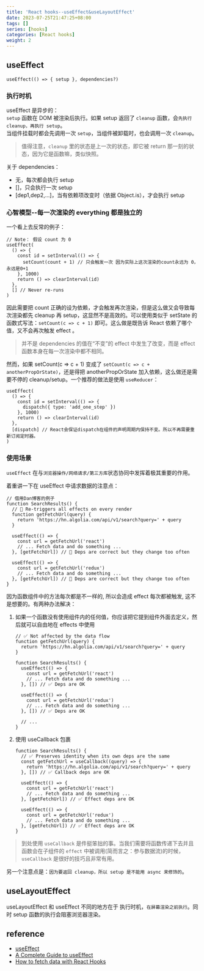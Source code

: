 ```yaml
---
title: 'React hooks--useEffect&useLayoutEffect'
date: 2023-07-25T21:47:25+08:00
tags: []
series: [hooks]
categories: [React hooks]
weight: 2
---
```


## useEffect

`useEffect(() => { setup }, dependencies?)`

### 执行时机

useEffect 是异步的：  
`setup` 函数在 DOM 被渲染后执行。如果 setup 返回了 `cleanup` 函数，会`先执行 cleanup，再执行 setup`。  
当组件挂载时都会先调用一次 `setup`，当组件被卸载时，也会调用一次 `cleanup`。

> 值得注意，`cleanup` 里的状态是上一次的状态，即它被 return 那一刻的状态，因为它是函数嘛，类似快照。

关于 dependencies：

- 无，每次都会执行 setup
- []，只会执行一次 setup
- [dep1,dep2,...]，当有依赖项改变时（依据 Object.is），才会执行 setup

### 心智模型--每一次渲染的 everything 都是独立的

一个看上去反常的例子：

```tsx
// Note： 假设 count 为 0
useEffect(
  () => {
    const id = setInterval(() => {
      setCount(count + 1) // 只会触发一次 因为实际上这次渲染的count永远为 0，永远是0+1
    }, 1000)
    return () => clearInterval(id)
  },
  [] // Never re-runs
)
```

因此需要把 count 正确的设为依赖，才会触发再次渲染，但是这么做又会导致每次渲染都先 cleanup 再 setup，这显然不是高效的。可以使用类似于 setState 的函数式写法：`setCount(c => c + 1)` 即可。这么做是既告诉 React 依赖了哪个值，又不会再次触发 effect 。

> 并不是 dependencies 的值在“不变”的 effect 中发生了改变，而是 effect 函数本身在每一次渲染中都不相同。

然而，如果 setCount(c => c + 1) 变成了 `setCount(c => c + anotherPropOrState)`，还是得把 anotherPropOrState 加入依赖，这么做还是需要不停的 cleanup/setup。一个推荐的做法是使用 `useReducer`：

```tsx
useEffect(
  () => {
    const id = setInterval(() => {
      dispatch({ type: 'add_one_step' })
    }, 1000)
    return () => clearInterval(id)
  },
  [dispatch] // React会保证dispatch在组件的声明周期内保持不变。所以不再需要重新订阅定时器。
)
```

### 使用场景

`useEffect` 在与`浏览器操作/网络请求/第三方库`状态协同中发挥着极其重要的作用。

着重讲一下在 useEffect 中请求数据的注意点：

```tsx
// 借用Dan博客的例子
function SearchResults() {
  // 🔴 Re-triggers all effects on every render
  function getFetchUrl(query) {
    return 'https://hn.algolia.com/api/v1/search?query=' + query
  }

  useEffect(() => {
    const url = getFetchUrl('react')
    // ... Fetch data and do something ...
  }, [getFetchUrl]) // 🚧 Deps are correct but they change too often

  useEffect(() => {
    const url = getFetchUrl('redux')
    // ... Fetch data and do something ...
  }, [getFetchUrl]) // 🚧 Deps are correct but they change too often
}
```

因为函数组件中的方法每次都是不一样的, 所以会造成 effect 每次都被触发, 这不是想要的。有两种办法解决：

1. 如果一个函数没有使用组件内的任何值，你应该把它提到组件外面去定义，然后就可以自由地在 effects 中使用

   ```tsx
   // ✅ Not affected by the data flow
   function getFetchUrl(query) {
     return 'https://hn.algolia.com/api/v1/search?query=' + query
   }

   function SearchResults() {
     useEffect(() => {
       const url = getFetchUrl('react')
       // ... Fetch data and do something ...
     }, []) // ✅ Deps are OK

     useEffect(() => {
       const url = getFetchUrl('redux')
       // ... Fetch data and do something ...
     }, []) // ✅ Deps are OK

     // ...
   }
   ```

2. 使用 useCallback 包裹

   ```tsx
   function SearchResults() {
     // ✅ Preserves identity when its own deps are the same
     const getFetchUrl = useCallback((query) => {
       return 'https://hn.algolia.com/api/v1/search?query=' + query
     }, []) // ✅ Callback deps are OK

     useEffect(() => {
       const url = getFetchUrl('react')
       // ... Fetch data and do something ...
     }, [getFetchUrl]) // ✅ Effect deps are OK

     useEffect(() => {
       const url = getFetchUrl('redux')
       // ... Fetch data and do something ...
     }, [getFetchUrl]) // ✅ Effect deps are OK
   }
   ```

> 到处使用 `useCallback` 是件挺笨拙的事。当我们需要将函数传递下去并且函数会在子组件的 `effect` 中被调用(简而言之：参与数据流)的时候，`useCallback` 是很好的技巧且非常有用。

另一个注意点是：`因为要返回 cleanup，所以 setup 是不能用 async 来修饰的`。

## useLayoutEffect

useLayoutEffect 和 useEffect 不同的地方在于 执行时机，`在屏幕渲染之前执行`。同时 setup 函数的执行会阻塞浏览器渲染。

## reference

- [useEffect](https://react.dev/reference/react/useEffect)
- [A Complete Guide to useEffect](https://overreacted.io/a-complete-guide-to-useeffect/)
- [How to fetch data with React Hooks](https://www.robinwieruch.de/react-hooks-fetch-data/)
